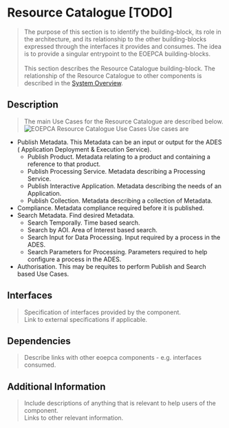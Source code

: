 # Resource Catalogue [TODO]

>The purpose of this section is to identify the building-block, its role in the architecture, and its relationship to the other building-blocks expressed through the interfaces it provides and consumes. The idea is to provide a singular entrypoint to the EOEPCA building-blocks.<br><br>
This section describes the Resource Catalogue building-block. The relationship of the Resource Catalogue to other components is described in the <a href="../../system/overview/">System Overview</a>.


## Description

>The main Use Cases for the Resource Catalogue are described below.<br>
![EOEPCA Resource Catalogue Use Cases](../../img/resources/EOEPCA-Resource-Cat-Use-Cases.png "EOEPCA Resource Catalogue Use Cases")
>Use cases are
* Publish Metadata.  This Metadata can be an input or output for the ADES ( Application Deployment & Execution Service).
  * Publish Product. Metadata relating to a product and containing a reference to that product.
  * Publish Processing Service. Metadata describing a Processing Service.
  * Publish Interactive Application. Metadata describing the needs of an Application.
  * Publish Collection.  Metadata describing a collection of Metadata.
* Compliance. Metadata compliance required before it is published. 
* Search Metadata.  Find desired Metadata.
  * Search Temporally. Time based search. 
  * Search by AOI. Area of Interest based search. 
  * Search Input for Data Processing. Input required by a process in the ADES.
  * Search Parameters for Processing. Parameters required to help configure a process in the ADES.
* Authorisation. This may be requites to perform Publish and Search based Use Cases.


## Interfaces

> Specification of interfaces provided by the component.<br>
> Link to external specifications if applicable.

## Dependencies

> Describe links with other eoepca components - e.g. interfaces consumed.

## Additional Information

> Include descriptions of anything that is relevant to help users of the component.<br>
> Links to other relevant information.
